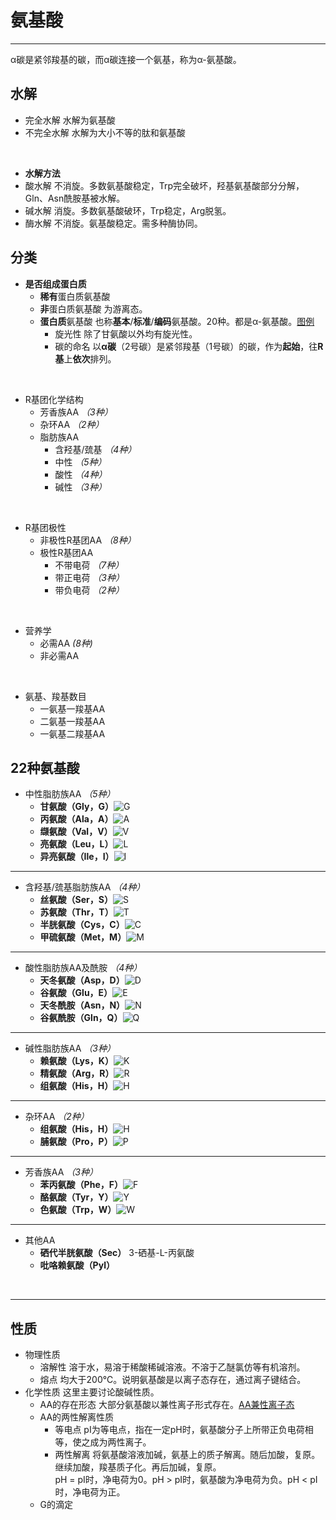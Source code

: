 # 氨基酸
***
α碳是紧邻羧基的碳，而α碳连接一个氨基，称为α-氨基酸。
## 水解
* 完全水解
  水解为氨基酸
* 不完全水解
  水解为大小不等的肽和氨基酸

<br>

* **水解方法**
* 酸水解
  不消旋。多数氨基酸稳定，Trp完全破坏，羟基氨基酸部分分解，Gln、Asn酰胺基被水解。
* 碱水解
  消旋。多数氨基酸破环，Trp稳定，Arg脱氢。
* 酶水解
  不消旋。氨基酸稳定。需多种酶协同。

## 分类
* **是否组成蛋白质**
  * **稀有**蛋白质氨基酸
  * **非**蛋白质氨基酸
  为游离态。
  * **蛋白质**氨基酸
  也称**基本**/**标准**/**编码**氨基酸。20种。都是α-氨基酸。[图例](https://test1.jsdelivr.net/gh/sakurakouji-luna/pic@main/bio/BioChemistry/AminoAcid/α-氨基酸.png) 
    * 旋光性
      除了甘氨酸以外均有旋光性。
    * 碳的命名
      以**α碳**（2号碳）是紧邻羧基（1号碳）的碳，作为**起始**，往**R基**上**依次**排列。

<br>

* R基团化学结构
  * 芳香族AA *（3种）*
  * 杂环AA *（2种）*
  * 脂肪族AA
    * 含羟基/巯基  *（4种）*
    * 中性  *（5种）*
    * 酸性  *（4种）*
    * 碱性  *（3种）*

<br>

* R基团极性
  * 非极性R基团AA *（8种）*
  * 极性R基团AA
    * 不带电荷 *（7种）*
    * 带正电荷 *（3种）*
    * 带负电荷 *（2种）*

<br>

* 营养学
  * 必需AA *(8种)*
  * 非必需AA

<br>

* 氨基、羧基数目
  * 一氨基一羧基AA
  * 二氨基一羧基AA
  * 一氨基二羧基AA

## 22种氨基酸
* 中性脂肪族AA *（5种）*
  * **甘氨酸（Gly，G）**![G](https://test1.jsdelivr.net/gh/sakurakouji-luna/pic@main/bio/BioChemistry/AminoAcid/G.png)
  * **丙氨酸（Ala，A）**![A](https://test1.jsdelivr.net/gh/sakurakouji-luna/pic@main/bio/BioChemistry/AminoAcid/A.png)
  * **缬氨酸（Val，V）**![V](https://test1.jsdelivr.net/gh/sakurakouji-luna/pic@main/bio/BioChemistry/AminoAcid/V.png)
  * **亮氨酸（Leu，L）**![L](https://test1.jsdelivr.net/gh/sakurakouji-luna/pic@main/bio/BioChemistry/AminoAcid/L.png)
  * **异亮氨酸（Ile，I）**![I](https://test1.jsdelivr.net/gh/sakurakouji-luna/pic@main/bio/BioChemistry/AminoAcid/I.png)     

***

* 含羟基/巯基脂肪族AA *（4种）*
  * **丝氨酸（Ser，S）**![S](https://test1.jsdelivr.net/gh/sakurakouji-luna/pic@main/bio/BioChemistry/AminoAcid/S.png)
  * **苏氨酸（Thr，T）**![T](https://test1.jsdelivr.net/gh/sakurakouji-luna/pic@main/bio/BioChemistry/AminoAcid/T.png)
  * **半胱氨酸（Cys，C）**![C](https://test1.jsdelivr.net/gh/sakurakouji-luna/pic@main/bio/BioChemistry/AminoAcid/C.png)
  * **甲硫氨酸（Met，M）**![M](https://test1.jsdelivr.net/gh/sakurakouji-luna/pic@main/bio/BioChemistry/AminoAcid/M.png)

***

* 酸性脂肪族AA及酰胺 *（4种）*
  * **天冬氨酸（Asp，D）**![D](https://test1.jsdelivr.net/gh/sakurakouji-luna/pic@main/bio/BioChemistry/AminoAcid/D.png)
  * **谷氨酸（Glu，E）**![E](https://test1.jsdelivr.net/gh/sakurakouji-luna/pic@main/bio/BioChemistry/AminoAcid/E.png)
  * **天冬酰胺（Asn，N）**![N](https://test1.jsdelivr.net/gh/sakurakouji-luna/pic@main/bio/BioChemistry/AminoAcid/N.png)
  * **谷氨酰胺（Gln，Q）**![Q](https://test1.jsdelivr.net/gh/sakurakouji-luna/pic@main/bio/BioChemistry/AminoAcid/Q.png)

***

* 碱性脂肪族AA *（3种）*
  * **赖氨酸（Lys，K）**![K](https://test1.jsdelivr.net/gh/sakurakouji-luna/pic@main/bio/BioChemistry/AminoAcid/K.png)
  * **精氨酸（Arg，R）**![R](https://test1.jsdelivr.net/gh/sakurakouji-luna/pic@main/bio/BioChemistry/AminoAcid/R.png)
  * **组氨酸（His，H）**![H](https://test1.jsdelivr.net/gh/sakurakouji-luna/pic@main/bio/BioChemistry/AminoAcid/H.png)

***

* 杂环AA *（2种）*
  * **组氨酸（His，H）**![H](https://test1.jsdelivr.net/gh/sakurakouji-luna/pic@main/bio/BioChemistry/AminoAcid/H.png)
  * **脯氨酸（Pro，P）**![P](https://test1.jsdelivr.net/gh/sakurakouji-luna/pic@main/bio/BioChemistry/AminoAcid/P.png)

***

* 芳香族AA *（3种）*
  * **苯丙氨酸（Phe，F）**![F](https://test1.jsdelivr.net/gh/sakurakouji-luna/pic@main/bio/BioChemistry/AminoAcid/F.png)
  * **酪氨酸（Tyr，Y）**![Y](https://test1.jsdelivr.net/gh/sakurakouji-luna/pic@main/bio/BioChemistry/AminoAcid/Y.png)
  * **色氨酸（Trp，W）**![W](https://test1.jsdelivr.net/gh/sakurakouji-luna/pic@main/bio/BioChemistry/AminoAcid/W.png)
  
***
* 其他AA
  * **硒代半胱氨酸（Sec）**
    3-硒基-L-丙氨酸
  * **吡咯赖氨酸（Pyl）**

<br>

***

## 性质
* 物理性质
  * 溶解性
    溶于水，易溶于稀酸稀碱溶液。不溶于乙醚氯仿等有机溶剂。
  * 熔点
    均大于200℃。说明氨基酸是以离子态存在，通过离子键结合。
* 化学性质
  这里主要讨论酸碱性质。
  * AA的存在形态
    大部分氨基酸以兼性离子形式存在。[AA兼性离子态](https://test1.jsdelivr.net/gh/sakurakouji-luna/pic@main/bio/BioChemistry/AminoAcid/AA兼性离子态.png)
  * AA的两性解离性质
    * 等电点
      pI为等电点，指在一定pH时，氨基酸分子上所带正负电荷相等，使之成为两性离子。
    * 两性解离
      将氨基酸溶液加碱，氨基上的质子解离。随后加酸，复原。继续加酸，羧基质子化。再后加碱，复原。<br>pH = pI时，净电荷为0。pH > pI时，氨基酸为净电荷为负。pH < pI时，净电荷为正。
  * G的滴定


<br>



<br>